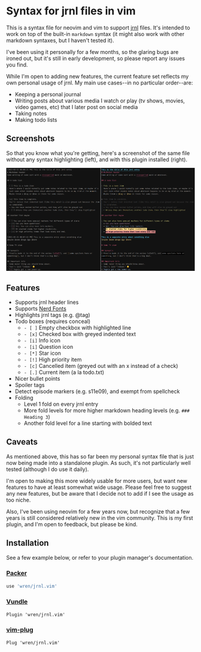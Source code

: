# Syntax for jrnl files in vim

This is a syntax file for neovim and vim to support [jrnl](https://github.com/jrnl-org/jrnl)
files. It's intended to work on top of the built-in `markdown` syntax (it might also work
with other markdown syntaxes, but I haven't tested it).

I've been using it personally for a few months, so the glaring bugs are ironed out, but
it's still in early development, so please report any issues you find.

While I'm open to adding new features, the current feature set reflects my own personal
usage of jrnl. My main use cases--in no particular order--are:
- Keeping a personal journal
- Writing posts about various media I watch or play (tv shows, movies, video games, etc)
  that I later post on social media
- Taking notes
- Making todo lists

## Screenshots
So that you know what you're getting, here's a screenshot of the same file without any
syntax highlighting (left), and with this plugin installed (right).

![Screenshot with and without plugin installed](images/screenshot.png)


## Features
- Supports jrnl header lines
- Supports [Nerd Fonts](https://www.nerdfonts.com/)
- Highlights jrnl tags (e.g. @tag)
- Todo boxes (requires conceal)
  - `- [ ]` Empty checkbox with highlighted line
  - `- [x]` Checked box with greyed indented text
  - `- [i]` Info icon
  - `- [i]` Question icon
  - `- [*]` Star icon
  - `- [!]` High priority item
  - `- [c]` Cancelled item (greyed out with an x instead of a check)
  - `- [.]` Current item (a la todo.txt)
- Nicer bullet points
- Spoiler tags
- Detect episode markers (e.g. s11e09), and exempt from spellcheck
- Folding
  - Level 1 fold on every jrnl entry
  - More fold levels for more higher markdown heading levels (e.g. `### Heading 3`)
  - Another fold level for a line starting with bolded text


## Caveats
As mentioned above, this has so far been my personal syntax file that is just now being
made into a standalone plugin. As such, it's not particularly well tested (although I do
use it daily).

I'm open to making this more widely usable for more users, but want new features to have
at least somewhat wide usage. Please feel free to suggest any new features, but be aware
that I decide not to add if I see the usage as too niche.

Also, I've been using neovim for a few years now, but recognize that a few years is
still considered relatively new in the vim community. This is my first plugin, and I'm
open to feedback, but please be kind.


## Installation
See a few example below, or refer to your plugin manager's documentation.

### [Packer][packer]

```lua
use 'wren/jrnl.vim'
```

### [Vundle][vundle]

```vim
Plugin 'wren/jrnl.vim'
```

### [vim-plug][plug]

```vim
Plug 'wren/jrnl.vim'
```

[packer]: https://github.com/wbthomason/packer.nvim
[vundle]: https://github.com/gmarik/vundle
[plug]: https://github.com/junegunn/vim-plug

